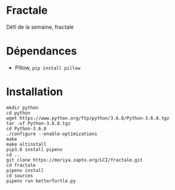 # Fractale

Défi de la semaine, fractale

# Dépendances

- Pillow, `pip install pillow`

# Installation

    mkdir python
    cd python
    wget https://www.python.org/ftp/python/3.6.8/Python-3.6.8.tgz
    tar -xf Python-3.6.8.tgz
    cd Python-3.6.8
    ./configure --enable-optimizations
    make
    make altinstall
    pip3.6 install pipenv
    cd ..
    git clone https://moriya.zapto.org/LCI/fractale.git
    cd fractale
    pipenv install
    cd sources
    pipenv run betterTurtle.py
